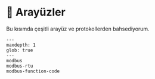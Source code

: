 # 🤝 Arayüzler

Bu kısımda çeşitli arayüz ve protokollerden bahsediyorum.

```{toctree}
---
maxdepth: 1
glob: true
---
modbus
modbus-rtu
modbus-function-code
```
